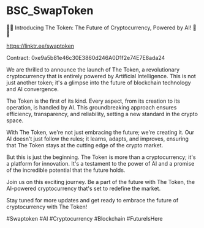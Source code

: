 # BSC_SwapToken

📣🚀 Introducing The Token: The Future of Cryptocurrency, Powered by AI! 🚀📣

https://linktr.ee/swaptoken

Contract: 0xe9a5b81e46c30E3860d246A0D1f2e74E7E8ada24

We are thrilled to announce the launch of The Token, a revolutionary cryptocurrency that is entirely powered by Artificial Intelligence. This is not just another token; it's a glimpse into the future of blockchain technology and AI convergence.

The Token is the first of its kind. Every aspect, from its creation to its operation, is handled by AI. This groundbreaking approach ensures efficiency, transparency, and reliability, setting a new standard in the crypto space.

With The Token, we're not just embracing the future; we're creating it. Our AI doesn't just follow the rules; it learns, adapts, and improves, ensuring that The Token stays at the cutting edge of the crypto market.

But this is just the beginning. The Token is more than a cryptocurrency; it's a platform for innovation. It's a testament to the power of AI and a promise of the incredible potential that the future holds.

Join us on this exciting journey. Be a part of the future with The Token, the AI-powered cryptocurrency that's set to redefine the market.

Stay tuned for more updates and get ready to embrace the future of cryptocurrency with The Token!

#Swaptoken #AI #Cryptocurrency #Blockchain #FutureIsHere
